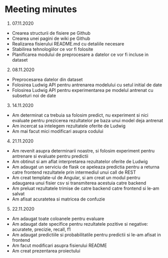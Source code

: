 # Meeting minutes

1. 07.11.2020

- Crearea structurii de fisiere pe Github
- Crearea unei pagini de wiki pe Github
- Realizarea fisierului README.md cu detaliile necesare
- Stabilirea tehnologiilor ce vor fi folosite
- Planificarea modului de preprocesare a datelor ce vor fi incluse in dataset

2. 08.11.2020

- Preprocesarea datelor din dataset
- Folosirea Ludwig API pentru antrenarea modelului cu setul initial de date
- Folosirea Ludwig API pentru experimentarea pe modelul antrenat cu subseturi noi de date

3. 14.11.2020

- Am determinat ca trebuia sa folosim predict, nu experiment si nici evaluate pentru prezicerea rezultatelor pe baza unui model deja antrenat
- Am incercat sa intelegem rezultatele oferite de Ludwig
- Am mai facut mici modificari asupra codului

4. 21.11.2020

- Am revenit asupra determinarii noastre, si folosim experiment pentru antrenare si evaluate pentru predictii
- Am obtinut si am aflat interpretarea rezultatelor oferite de Ludwig
- Am adaugat un serviciu de flask ce apeleaza predictia pentru a returna catre frontend rezultatele prin intermediul unui call de REST
- Am creat template-ul de Angular, si am creat un modul pentru adaugarea unui fisier csv si transmiterea acestuia catre backend
- Am preluat rezultatele trimise de catre backend catre frontend si le-am salvat
- Am afisat acuratetea si matricea de confuzie

5. 22.11.2020

- Am adaugat toate coloanele pentru evaluare
- Am adaugat date specifice pentru rezultatele pozitive si negative: acuratete, precizie, recall, f1
- Am adaugat predictiile si probabilitatile pentru predictii si le-am afisat in frontend
- Am facut modificari asupra fisierului README
- Am creat prezentarea proiectului
